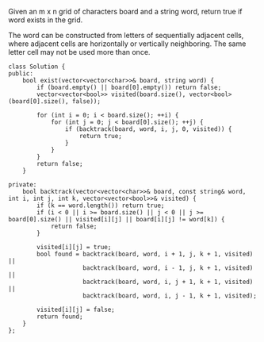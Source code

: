 Given an m x n grid of characters board and a string word, return true if word exists in the grid.

The word can be constructed from letters of sequentially adjacent cells, where adjacent cells are horizontally or vertically neighboring. The same letter cell may not be used more than once.


```
class Solution {
public:
    bool exist(vector<vector<char>>& board, string word) {
        if (board.empty() || board[0].empty()) return false;
        vector<vector<bool>> visited(board.size(), vector<bool>(board[0].size(), false));
        
        for (int i = 0; i < board.size(); ++i) {
            for (int j = 0; j < board[0].size(); ++j) {
                if (backtrack(board, word, i, j, 0, visited)) {
                    return true;
                }
            }
        }
        return false;
    }
    
private:
    bool backtrack(vector<vector<char>>& board, const string& word, int i, int j, int k, vector<vector<bool>>& visited) {
        if (k == word.length()) return true;
        if (i < 0 || i >= board.size() || j < 0 || j >= board[0].size() || visited[i][j] || board[i][j] != word[k]) {
            return false;
        }

        visited[i][j] = true;
        bool found = backtrack(board, word, i + 1, j, k + 1, visited) ||
                     backtrack(board, word, i - 1, j, k + 1, visited) ||
                     backtrack(board, word, i, j + 1, k + 1, visited) ||
                     backtrack(board, word, i, j - 1, k + 1, visited);

        visited[i][j] = false;
        return found;
    }
};

```
